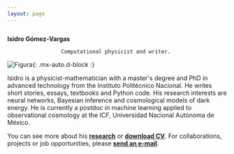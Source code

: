 ```yaml
---
layout: page
---
```


<p align="center", style="font-size: 26px">

 <b>Isidro Gómez-Vargas</b>
</p>

<div align="center"><code>Computational physicist and writer. </code></div>

![Figura](https://igomezv.github.io/assets/img/collage1.png){: .mx-auto.d-block :} 							
 								
Isidro is a physicist-mathematician with a master's degree and PhD in advanced technology from the Instituto Politécnico Nacional. He writes short stories, essays, textbooks and Python code. His research interests are neural networks, Bayesian inference and cosmological models of dark energy. He is currently a postdoc in machine learning applied to observational cosmology at the ICF, Universidad Nacional Autónoma de México.


You can see more about his [**research**](research.md) or [**download CV**](https://www.dropbox.com/s/o1vxmjvus3y4ewj/CV_eng.pdf?dl=0). For collaborations, projects or job opportunities, please [**send an e-mail**](mailto:igomezvargas@outlook.com). 									
                                				
						
 							
 								
									
                                				
						
 							
 								
									
                                				
						
 							
 								
									
                                				
						
 							
 								
									
                                				                      
 

 

 

 
 
 


  
 

 
 
 


 

 
									
						
 							
 								
									
                                				
